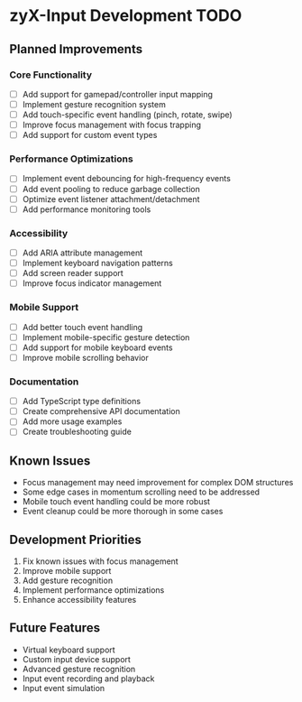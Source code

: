 # zyX-Input Development TODO

## Planned Improvements

### Core Functionality
- [ ] Add support for gamepad/controller input mapping
- [ ] Implement gesture recognition system
- [ ] Add touch-specific event handling (pinch, rotate, swipe)
- [ ] Improve focus management with focus trapping
- [ ] Add support for custom event types

### Performance Optimizations
- [ ] Implement event debouncing for high-frequency events
- [ ] Add event pooling to reduce garbage collection
- [ ] Optimize event listener attachment/detachment
- [ ] Add performance monitoring tools

### Accessibility
- [ ] Add ARIA attribute management
- [ ] Implement keyboard navigation patterns
- [ ] Add screen reader support
- [ ] Improve focus indicator management

### Mobile Support
- [ ] Add better touch event handling
- [ ] Implement mobile-specific gesture detection
- [ ] Add support for mobile keyboard events
- [ ] Improve mobile scrolling behavior

### Documentation
- [ ] Add TypeScript type definitions
- [ ] Create comprehensive API documentation
- [ ] Add more usage examples
- [ ] Create troubleshooting guide

## Known Issues
- Focus management may need improvement for complex DOM structures
- Some edge cases in momentum scrolling need to be addressed
- Mobile touch event handling could be more robust
- Event cleanup could be more thorough in some cases

## Development Priorities
1. Fix known issues with focus management
2. Improve mobile support
3. Add gesture recognition
4. Implement performance optimizations
5. Enhance accessibility features

## Future Features
- Virtual keyboard support
- Custom input device support
- Advanced gesture recognition
- Input event recording and playback
- Input event simulation 